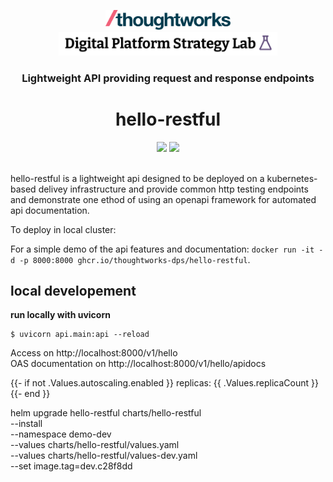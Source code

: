 <div align="center">
	<p>
		<img alt="Thoughtworks Logo" src="https://raw.githubusercontent.com/ThoughtWorks-DPS/static/master/thoughtworks_flamingo_wave.png?sanitize=true" width=200 />
    <br />
		<img alt="DPS Title" src="https://raw.githubusercontent.com/ThoughtWorks-DPS/static/master/dps_lab_title.png" width=350/>
	</p>
  <h3>Lightweight API providing request and response endpoints</h3>
  <h1>hello-restful</h1>
  <a href="https://app.circleci.com/pipelines/github/ThoughtWorks-DPS/hello-restful"><img src="https://circleci.com/gh/ThoughtWorks-DPS/hello-restful.svg?style=shield"></a> <a href="https://opensource.org/licenses/MIT"><img src="https://img.shields.io/github/license/ThoughtWorks-DPS/circleci-remote-docker"></a>
</div>
<br />

hello-restful is a lightweight api designed to be deployed on a kubernetes-based delivey infrastructure and provide common http testing endpoints and demonstrate one ethod of using an openapi framework for automated api documentation.  

To deploy in local cluster:  

For a simple demo of the api features and documentation: `docker run -it -d -p 8000:8000 ghcr.io/thoughtworks-dps/hello-restful`.  

## local developement  

**run locally with uvicorn**  

```
$ uvicorn api.main:api --reload
```

Access on http://localhost:8000/v1/hello  
OAS documentation on http://localhost:8000/v1/hello/apidocs  


  {{- if not .Values.autoscaling.enabled }}
  replicas: {{ .Values.replicaCount }}
  {{- end }}


helm upgrade hello-restful charts/hello-restful \
     --install \
     --namespace demo-dev \
     --values charts/hello-restful/values.yaml \
     --values charts/hello-restful/values-dev.yaml \
     --set image.tag=dev.c28f8dd